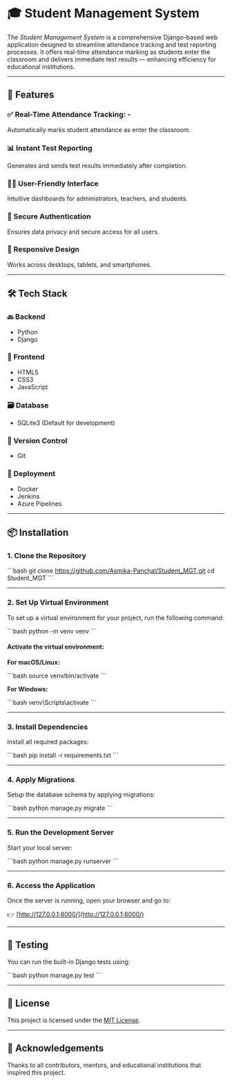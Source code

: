 
# 🎓 Student Management System

The *Student Management System* is a comprehensive Django-based web application designed to streamline attendance tracking and test reporting processes. It offers real-time attendance marking as students enter the classroom and delivers immediate test results — enhancing efficiency for educational institutions.

---

## 🧠 Features

### ✅ Real-Time Attendance Tracking: -
Automatically marks student attendance as enter the classroom.

### 📊 Instant Test Reporting  
Generates and sends test results immediately after completion.

### 🧑‍💼 User-Friendly Interface  
Intuitive dashboards for administrators, teachers, and students.

### 🔐 Secure Authentication  
Ensures data privacy and secure access for all users.

### 📱 Responsive Design  
Works across desktops, tablets, and smartphones.

---

## 🛠 Tech Stack

### 🔙 Backend  
- Python  
- Django  

### 🎨 Frontend  
- HTML5  
- CSS3  
- JavaScript  

### 🗃 Database  
- SQLite3 (Default for development)  

### 🧾 Version Control  
- Git  

### 🚀 Deployment  
- Docker  
- Jenkins  
- Azure Pipelines  

---

## 📦 Installation

### 1. Clone the Repository

\`\`\`bash
git clone https://github.com/Asmika-Panchal/Student_MGT.git
cd Student_MGT
\`\`\`

---

### 2. Set Up Virtual Environment  
To set up a virtual environment for your project, run the following command:

\`\`\`bash
python -m venv venv
\`\`\`

#### Activate the virtual environment:

**For macOS/Linux:**

\`\`\`bash
source venv/bin/activate
\`\`\`

**For Windows:**

\`\`\`bash
venv\Scripts\activate
\`\`\`

---

### 3. Install Dependencies  
Install all required packages:

\`\`\`bash
pip install -r requirements.txt
\`\`\`

---

### 4. Apply Migrations  
Setup the database schema by applying migrations:

\`\`\`bash
python manage.py migrate
\`\`\`

---

### 5. Run the Development Server  
Start your local server:

\`\`\`bash
python manage.py runserver
\`\`\`

---

### 6. Access the Application  
Once the server is running, open your browser and go to:

👉 [http://127.0.0.1:8000/](http://127.0.0.1:8000/)

---

## 🧪 Testing

You can run the built-in Django tests using:

\`\`\`bash
python manage.py test
\`\`\`

---


## 📄 License

This project is licensed under the [MIT License](LICENSE).

---

## 🙌 Acknowledgements

Thanks to all contributors, mentors, and educational institutions that inspired this project.
